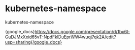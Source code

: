 # kubernetes-namespace
kubernetes-namespace


{google_docs}https://docs.google.com/presentation/d/1bx6l-GuDJMxXxid65vT-NpdFklDuEprWW4wuqj7qk2A/edit?usp=sharing{/google_docs}